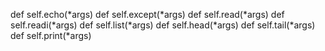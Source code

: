   def self.echo(*args)
  def self.except(*args)
  def self.read(*args)
  def self.readi(*args)
  def self.list(*args)
  def self.head(*args)
  def self.tail(*args)
  def self.print(*args)
